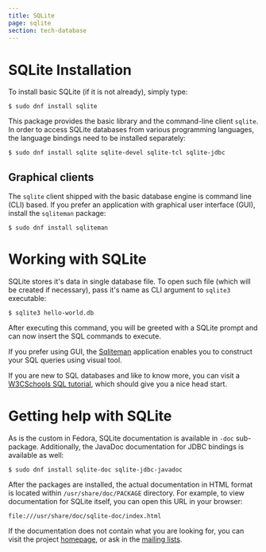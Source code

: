 ```yaml
---
title: SQLite
page: sqlite
section: tech-database
---
```


# SQLite Installation

To install basic SQLite (if it is not already), simply type:

    $ sudo dnf install sqlite

This package provides the basic library and the command-line client `sqlite`. In
order to access SQLite databases from various programming languages, the
language bindings need to be installed separately:

    $ sudo dnf install sqlite sqlite-devel sqlite-tcl sqlite-jdbc

## Graphical clients

The `sqlite` client shipped with the basic database engine is command line (CLI)
based. If you prefer an application with graphical user interface (GUI), install
the `sqliteman` package:

    $ sudo dnf install sqliteman

# Working with SQLite

SQLite stores it's data in single database file. To open such file (which will
be created if necessary), pass it's name as CLI argument to `sqlite3`
executable:

    $ sqlite3 hello-world.db

After executing this command, you will be greeted with a SQLite prompt and can
now insert the SQL commands to execute.

If you prefer using GUI, the [Sqliteman][sqliteman] application enables you to
construct your SQL queries using visual tool.

If you are new to SQL databases and like to know more, you can visit a
[W3CSchools SQL tutorial][sql-tut], which should give you a nice head start.

[sqliteman]: http://sqliteman.yarpen.cz/ "Sqliteman home page"
[sql-tut]:   http://www.w3schools.com/sql/default.asp "W3CSchools SQL Tutorial"

# Getting help with SQLite

As is the custom in Fedora, SQLite documentation is available in `-doc`
sub-package. Additionally, the JavaDoc documentation for JDBC bindings is
available as well:

    $ sudo dnf install sqlite-doc sqlite-jdbc-javadoc

After the packages are installed, the actual documentation in HTML format is
located within `/usr/share/doc/PACKAGE` directory. For example, to view
documentation for SQLite itself, you can open this URL in your browser:

    file:///usr/share/doc/sqlite-doc/index.html

If the documentation does not contain what you are looking for, you can visit
the project [homepage][sqlite-home], or ask in the [mailing lists][sqlite-lists].

[sqlite-home]:  https://sqlite.org/ "SQLite home page"
[sqlite-lists]: http://mailinglists.sqlite.org/cgi-bin/mailman/listinfo/sqlite-users "SQLite mailing list for users"
